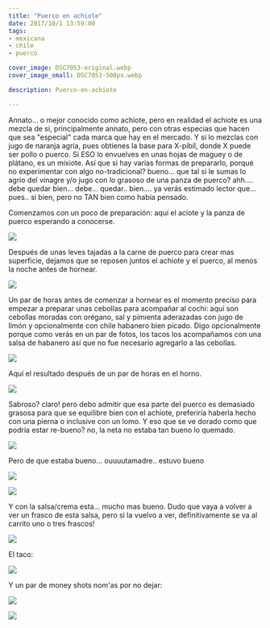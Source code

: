 ```yaml
---
title: "Puerco en achiote"
date: 2017/10/1 13:59:00
tags: 
- mexicana
- chile
- puerco

cover_image: DSC7053-original.webp
cover_image_small: DSC7053-500px.webp

description: Puerco-en-achiote

---
```



Annato... o mejor conocido como achiote, pero en realidad el achiote es una mezcla de si, principalmente annato, pero con otras especias que hacen que sea "especial" cada marca que hay en el mercado. Y si lo mezclas con jugo de naranja agria, pues obtienes la base para X-pibil, donde X puede ser pollo o puerco. Si ESO lo envuelves en unas hojas de maguey o de plátano, es un mixiote. Así que si hay varias formas de prepararlo, porqué no experimentar con algo no-tradicional? bueno... que tal si le sumas lo agrio del vinagre y/o jugo con lo grasoso de una panza de puerco? ahh.... debe quedar bien... debe... quedar.. bien.... ya verás estimado lector que... pues.. si bien, pero no TAN bien como había pensado. 

  

Comenzamos con un poco de preparación: aquí el aciote y la panza de puerco esperando a conocerse.

  

[![](DSC7033)](DSC7033-original.webp)

  

Después de unas leves tajadas a la carne de puerco para crear mas superficie, dejamos que se reposen juntos el achiote y el puerco, al menos la noche antes de hornear. 

  

[![](DSC7036)](DSC7036-original.webp)

  

Un par de horas antes de comenzar a hornear es el momento preciso para empezar a preparar unas cebollas para acompañar al cochi: aquí son cebollas moradas con orégano, sal y pimienta aderazadas con jugo de limón y opcionalmente con chile habanero bien picado. Digo opcionalmente porque como verás en un par de fotos, los tacos los acompañamos con una salsa de habanero así que no fue necesario agregarlo a las cebollas.

  

[![](DSC7037)](DSC7037-original.webp)

  
Aquí el resultado después de un par de horas en el horno.  

[![](DSC7041)](DSC7041-original.webp)

  
Sabroso? claro! pero debo admitir que esa parte del puerco es demasiado grasosa para que se equilibre bien con el achiote, preferiría haberla hecho con una pierna o inclusive con un lomo. Y eso que se ve dorado como que podría estar re-bueno? no, la neta no estaba tan bueno lo quemado.  
  

[![](DSC7042)](DSC7042-original.webp)

  
Pero de que estaba bueno... ouuuutamadre.. estuvo bueno  
  

[![](DSC7044)](DSC7044-original.webp)

  

[![](DSC7049)](DSC7049-original.webp)

  
Y con la salsa/crema esta... mucho mas bueno. Dudo que vaya a volver a ver un frasco de esta salsa, pero si la vuelvo a ver, definitivamente se va al carrito uno o tres frascos!  
  

[![](DSC7052)](DSC7052-original.webp)

  
El taco:  
  

[![](DSC7053)](DSC7053-original.webp)

  
Y un par de money shots nom'as por no dejar:  
  

[![](DSC7057)](DSC7057-original.webp)

  

[![](DSC7062)](DSC7062-original.webp)
